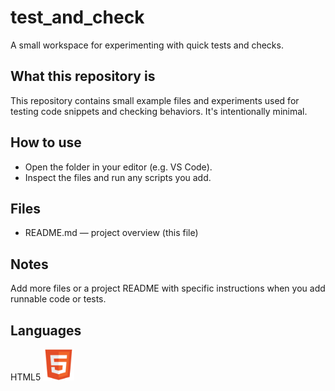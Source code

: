 # test_and_check

A small workspace for experimenting with quick tests and checks.

## What this repository is

This repository contains small example files and experiments used for testing code snippets and checking behaviors. It's intentionally minimal.

## How to use

- Open the folder in your editor (e.g. VS Code).
- Inspect the files and run any scripts you add.

## Files

- README.md — project overview (this file)

## Notes

Add more files or a project README with specific instructions when you add runnable code or tests.

## Languages
HTML5 <img src="https://raw.githubusercontent.com/devicons/devicon/master/icons/html5/html5-original.svg" alt="HTML5" width="50" height="50"/>